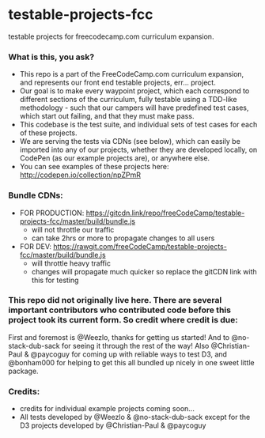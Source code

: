 # testable-projects-fcc
testable projects for freecodecamp.com curriculum expansion.

### What is this, you ask?
- This repo is a part of the FreeCodeCamp.com curriculum expansion, and represents our front end testable projects, err... project.
- Our goal is to make every waypoint project, which each correspond to different sections of the curriculum, fully testable using a TDD-like methodology - such that our campers will have predefined test cases, which start out failing, and that they must make pass.
- This codebase is the test suite, and individual sets of test cases for each of these projects.
- We are serving the tests via CDNs (see below), which can easily be imported into any of our projects, whether they are developed locally, on CodePen (as our example projects are), or anywhere else.
- You can see examples of these projects here: http://codepen.io/collection/npZPmR

### Bundle CDNs:
- FOR PRODUCTION: https://gitcdn.link/repo/freeCodeCamp/testable-projects-fcc/master/build/bundle.js
  - will not throttle our traffic
  - can take 2hrs or more to propagate changes to all users
- FOR DEV: https://rawgit.com/freeCodeCamp/testable-projects-fcc/master/build/bundle.js
  - will throttle heavy traffic
  - changes will propagate much quicker so replace the gitCDN link with this for testing

### This repo did not originally live here. There are several important contributors who contributed code before this project took its current form. So credit where credit is due:
First and foremost is @Weezlo, thanks for getting us started! And to @no-stack-dub-sack for seeing it through the rest of the way! Also @Christian-Paul & @paycoguy for coming up with reliable ways to test D3, and @bonham000 for helping to get this all bundled up nicely in one sweet little package.

### Credits:
- credits for individual example projects coming soon...
- All tests developed by @Weezlo & @no-stack-dub-sack except for the D3 projects developed by @Christian-Paul & @paycoguy
